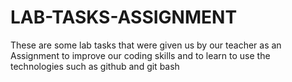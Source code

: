 # LAB-TASKS-ASSIGNMENT
These are some lab tasks that were given us by our teacher as an Assignment to improve our coding skills and to learn to use the technologies such as github and
git bash  
